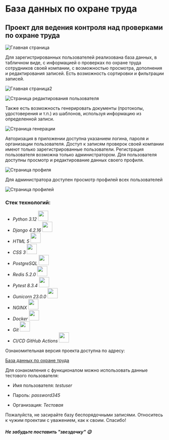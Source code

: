 # База данных по охране труда

## Проект для ведения контроля над проверками по охране труда
![Главная страница](ссылка)

Для зарегистрированных пользователей реализована база данных, в табличном виде, с информацией о проверках по охране труда сотрудников своей компании, с возможностью просмотра, дополнения и редактирования записей.
Есть возможность сортировки и фильтрации записей.

![Главная страница2](ссылка)

![Страница редактирования пользователя](ссылка)

Также есть возможность генерировать документы (протоколы, удостоверения и т.п.) из шаблонов, используя информацию из определенной записи.

![Страница генерации](ссылка)

Авторизация в приложении доступна указанием логина, пароля и организации пользователя. Доступ к записям проверок своей компании имеют только зарегистрированные пользователи. Регистрация пользователя возможна только администратором. Для пользователя доступны просмотр и редактирование данных своего профиля.

![Страница профиля](ссылка)

Для администратора доступен просмотр профилей всех пользователей

![Страница профилей](ссылка)

### Стек технологий:
* *Python 3.12* <img height="32" width="32" src="https://cdn.jsdelivr.net/npm/simple-icons@v11/icons/python.svg" />
* *Django 4.2.16* <img height="32" width="32" src="https://cdn.jsdelivr.net/npm/simple-icons@v11/icons/django.svg" />
* *HTML 5* <img height="32" width="32" src="https://cdn.jsdelivr.net/npm/simple-icons@v11/icons/html5.svg" />
* *CSS 3* <img height="32" width="32" src="https://cdn.jsdelivr.net/npm/simple-icons@v11/icons/css3.svg" />
* *PostgreSQL* <img height="32" width="32" src="https://cdn.jsdelivr.net/npm/simple-icons@v11/icons/postgresql.svg" />
* *Redis 5.2.0* <img height="32" width="32" src="https://cdn.jsdelivr.net/npm/simple-icons@v11/icons/redis.svg" />
* *Pytest 8.3.4* <img height="32" width="32" src="https://cdn.jsdelivr.net/npm/simple-icons@v11/icons/pytest.svg" />
* *Gunicorn 23.0.0* <img height="32" width="32" src="https://cdn.jsdelivr.net/npm/simple-icons@v11/icons/gunicorn.svg" />
* *NGINX* <img height="32" width="32" src="https://cdn.jsdelivr.net/npm/simple-icons@v11/icons/nginx.svg" />
* *Docker* <img height="32" width="32" src="https://cdn.jsdelivr.net/npm/simple-icons@v11/icons/docker.svg" />
* *Git* <img height="32" width="32" src="https://cdn.jsdelivr.net/npm/simple-icons@v11/icons/git.svg" />
* *CI/CD GitHub Actions* <img height="32" width="32" src="https://cdn.jsdelivr.net/npm/simple-icons@v11/icons/githubactions.svg" />

Ознакомительная версия проекта доступна по адресу:

[База данных по охране труда](https://industrial-safety.sytes.net/)

Для ознакомления с функционалом можно использовать данные тестового пользователя: 

* Имя пользователя: *testuser*

* Пароль: *password345*

* Организация: *Тестовая* 

Пожалуйста, не засирайте базу беспорядочными записями. Относитесь к чужим проектам с уважением, как к своим. Спасибо!  

##### Не забудьте поставить "звездочку" :wink:

